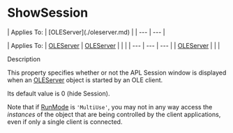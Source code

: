 




<h1 class="heading"><span class="name">ShowSession</span></h1>
| Applies To: | [OLEServer](./oleserver.md) |
| --- | ---  |

| Applies To: | [OLEServer](./oleserver.md) | [OLEServer](./oleserver.md) |  |  |
| --- | --- | ---  |
| [OLEServer](./oleserver.md) |  |  |


Description


This property specifies whether or not the APL Session window is displayed when an [OLEServer](./oleserver.md) object is started by an OLE client.


Its default value is 0 (hide Session).


Note that if [RunMode](runmode.md) is `'MultiUse'`, you may not in any way access the *instances* of the object that are being controlled by the client applications, even if only a single client is connected.



